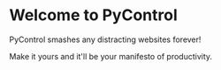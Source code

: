 # Welcome to PyControl

PyControl smashes any distracting websites forever! 

Make it yours and it'll be your manifesto of productivity.
